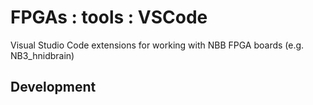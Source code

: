 # FPGAs : tools : VSCode

Visual Studio Code extensions for working with NBB FPGA boards (e.g. NB3_hnidbrain)

## Development

